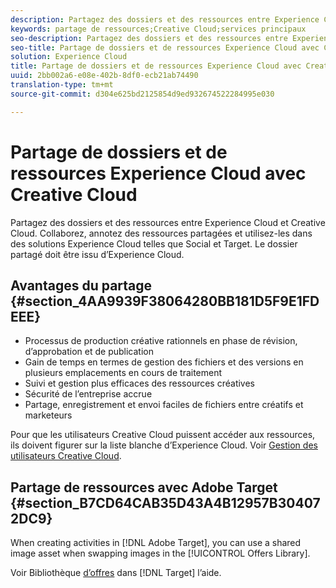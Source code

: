 ```yaml
---
description: Partagez des dossiers et des ressources entre Experience Cloud et Creative Cloud. Collaborez, annotez des ressources partagées et utilisez-les dans des solutions Experience Cloud telles que Social et Target. Le dossier partagé doit être issu d’Experience Cloud.
keywords: partage de ressources;Creative Cloud;services principaux
seo-description: Partagez des dossiers et des ressources entre Experience Cloud et Creative Cloud. Collaborez, annotez des ressources partagées et utilisez-les dans des solutions Experience Cloud telles que Social et Target. Le dossier partagé doit être issu d’Experience Cloud.
seo-title: Partage de dossiers et de ressources Experience Cloud avec Creative Cloud
solution: Experience Cloud
title: Partage de dossiers et de ressources Experience Cloud avec Creative Cloud
uuid: 2bb002a6-e08e-402b-8df0-ecb21ab74490
translation-type: tm+mt
source-git-commit: d304e625bd2125854d9ed932674522284995e030

---
```



# Partage de dossiers et de ressources Experience Cloud avec Creative Cloud

Partagez des dossiers et des ressources entre Experience Cloud et Creative Cloud. Collaborez, annotez des ressources partagées et utilisez-les dans des solutions Experience Cloud telles que Social et Target. Le dossier partagé doit être issu d’Experience Cloud.

## Avantages du partage {#section_4AA9939F38064280BB181D5F9E1FDEEE}

* Processus de production créative rationnels en phase de révision, d’approbation et de publication
* Gain de temps en termes de gestion des fichiers et des versions en plusieurs emplacements en cours de traitement
* Suivi et gestion plus efficaces des ressources créatives
* Sécurité de l’entreprise accrue
* Partage, enregistrement et envoi faciles de fichiers entre créatifs et marketeurs

Pour que les utilisateurs Creative Cloud puissent accéder aux ressources, ils doivent figurer sur la liste blanche d’Experience Cloud. Voir  [Gestion des utilisateurs Creative Cloud](../experience-cloud-assets/t-admin-add-cc-user.md#task_F36D4F1D49B44F09A54F7371810D2752).

## Partage de ressources avec Adobe Target {#section_B7CD64CAB35D43A4B12957B304072DC9}

When creating activities in [!DNL Adobe Target], you can use a shared image asset when swapping images in the [!UICONTROL Offers Library].

Voir Bibliothèque [d’offres](https://docs.adobe.com/help/en/target/using/experiences/offers/manage-content.html) dans [!DNL Target] l’aide.
